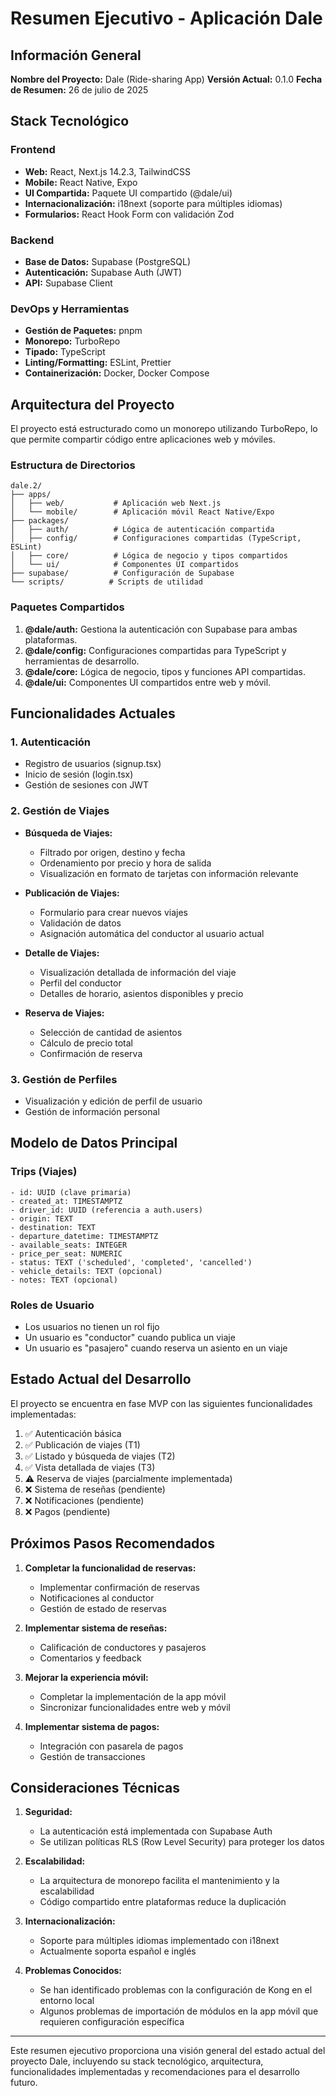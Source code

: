 # Resumen Ejecutivo - Aplicación Dale

## Información General

**Nombre del Proyecto:** Dale (Ride-sharing App)
**Versión Actual:** 0.1.0
**Fecha de Resumen:** 26 de julio de 2025

## Stack Tecnológico

### Frontend
- **Web:** React, Next.js 14.2.3, TailwindCSS
- **Mobile:** React Native, Expo
- **UI Compartida:** Paquete UI compartido (@dale/ui)
- **Internacionalización:** i18next (soporte para múltiples idiomas)
- **Formularios:** React Hook Form con validación Zod

### Backend
- **Base de Datos:** Supabase (PostgreSQL)
- **Autenticación:** Supabase Auth (JWT)
- **API:** Supabase Client

### DevOps y Herramientas
- **Gestión de Paquetes:** pnpm
- **Monorepo:** TurboRepo
- **Tipado:** TypeScript
- **Linting/Formatting:** ESLint, Prettier
- **Containerización:** Docker, Docker Compose

## Arquitectura del Proyecto

El proyecto está estructurado como un monorepo utilizando TurboRepo, lo que permite compartir código entre aplicaciones web y móviles.

### Estructura de Directorios

```
dale.2/
├── apps/
│   ├── web/           # Aplicación web Next.js
│   └── mobile/        # Aplicación móvil React Native/Expo
├── packages/
│   ├── auth/          # Lógica de autenticación compartida
│   ├── config/        # Configuraciones compartidas (TypeScript, ESLint)
│   ├── core/          # Lógica de negocio y tipos compartidos
│   └── ui/            # Componentes UI compartidos
├── supabase/          # Configuración de Supabase
└── scripts/          # Scripts de utilidad
```

### Paquetes Compartidos

1. **@dale/auth:** Gestiona la autenticación con Supabase para ambas plataformas.
2. **@dale/config:** Configuraciones compartidas para TypeScript y herramientas de desarrollo.
3. **@dale/core:** Lógica de negocio, tipos y funciones API compartidas.
4. **@dale/ui:** Componentes UI compartidos entre web y móvil.

## Funcionalidades Actuales

### 1. Autenticación
- Registro de usuarios (signup.tsx)
- Inicio de sesión (login.tsx)
- Gestión de sesiones con JWT

### 2. Gestión de Viajes
- **Búsqueda de Viajes:**
  - Filtrado por origen, destino y fecha
  - Ordenamiento por precio y hora de salida
  - Visualización en formato de tarjetas con información relevante

- **Publicación de Viajes:**
  - Formulario para crear nuevos viajes
  - Validación de datos
  - Asignación automática del conductor al usuario actual

- **Detalle de Viajes:**
  - Visualización detallada de información del viaje
  - Perfil del conductor
  - Detalles de horario, asientos disponibles y precio

- **Reserva de Viajes:**
  - Selección de cantidad de asientos
  - Cálculo de precio total
  - Confirmación de reserva

### 3. Gestión de Perfiles
- Visualización y edición de perfil de usuario
- Gestión de información personal

## Modelo de Datos Principal

### Trips (Viajes)
```
- id: UUID (clave primaria)
- created_at: TIMESTAMPTZ
- driver_id: UUID (referencia a auth.users)
- origin: TEXT
- destination: TEXT
- departure_datetime: TIMESTAMPTZ
- available_seats: INTEGER
- price_per_seat: NUMERIC
- status: TEXT ('scheduled', 'completed', 'cancelled')
- vehicle_details: TEXT (opcional)
- notes: TEXT (opcional)
```

### Roles de Usuario
- Los usuarios no tienen un rol fijo
- Un usuario es "conductor" cuando publica un viaje
- Un usuario es "pasajero" cuando reserva un asiento en un viaje

## Estado Actual del Desarrollo

El proyecto se encuentra en fase MVP con las siguientes funcionalidades implementadas:

1. ✅ Autenticación básica
2. ✅ Publicación de viajes (T1)
3. ✅ Listado y búsqueda de viajes (T2)
4. ✅ Vista detallada de viajes (T3)
5. ⚠️ Reserva de viajes (parcialmente implementada)
6. ❌ Sistema de reseñas (pendiente)
7. ❌ Notificaciones (pendiente)
8. ❌ Pagos (pendiente)

## Próximos Pasos Recomendados

1. **Completar la funcionalidad de reservas:**
   - Implementar confirmación de reservas
   - Notificaciones al conductor
   - Gestión de estado de reservas

2. **Implementar sistema de reseñas:**
   - Calificación de conductores y pasajeros
   - Comentarios y feedback

3. **Mejorar la experiencia móvil:**
   - Completar la implementación de la app móvil
   - Sincronizar funcionalidades entre web y móvil

4. **Implementar sistema de pagos:**
   - Integración con pasarela de pagos
   - Gestión de transacciones

## Consideraciones Técnicas

1. **Seguridad:**
   - La autenticación está implementada con Supabase Auth
   - Se utilizan políticas RLS (Row Level Security) para proteger los datos

2. **Escalabilidad:**
   - La arquitectura de monorepo facilita el mantenimiento y la escalabilidad
   - Código compartido entre plataformas reduce la duplicación

3. **Internacionalización:**
   - Soporte para múltiples idiomas implementado con i18next
   - Actualmente soporta español e inglés

4. **Problemas Conocidos:**
   - Se han identificado problemas con la configuración de Kong en el entorno local
   - Algunos problemas de importación de módulos en la app móvil que requieren configuración específica

---

Este resumen ejecutivo proporciona una visión general del estado actual del proyecto Dale, incluyendo su stack tecnológico, arquitectura, funcionalidades implementadas y recomendaciones para el desarrollo futuro.

